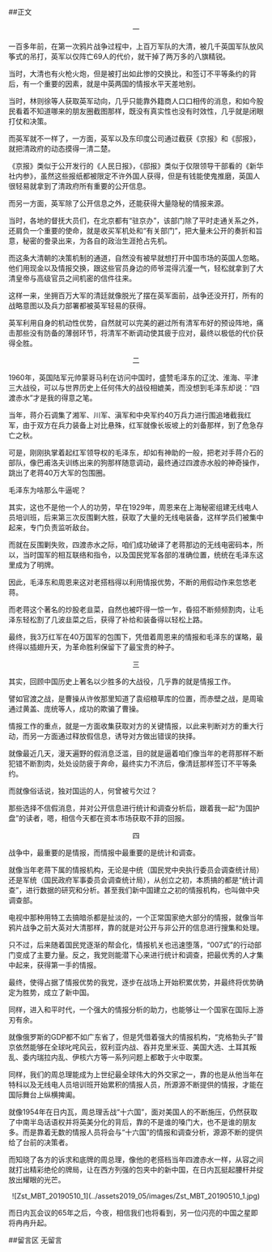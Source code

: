 ##正文

 <div align="center">一</div>

一百多年前，在第一次鸦片战争过程中，上百万军队的大清，被几千英国军队放风筝式的吊打，英军以仅阵亡69人的代价，就干掉了两万多的八旗精锐。

当时，大清也有火枪火炮，但是被打出如此惨的交换比，和签订不平等条约的背后，有一个重要的因素，就是中英两国的情报水平天差地别。

当时，林则徐等人获取英军动向，几乎只能靠外籍商人口口相传的消息，和如今股民看着不知道哪来的朋友圈截图那样，既没有真实性也没有时效性，几乎就是闭眼打仗和决策。

而英军就不一样了，一方面，英军以及东印度公司通过截获《京报》和《邸报》，就把清政府的动态摸得一清二楚。

《京报》类似于公开发行的《人民日报》，《邸报》类似于仅限领导干部看的《新华社内参》，虽然这些报纸都被限定不许外国人获得，但是有钱能使鬼推磨，英国人很轻易就拿到了清政府所有重要的公开信息。

而另一方面，英军除了公开信息之外，还能获得大量隐秘的情报来源。

当时，各地的督抚大员们，在北京都有“驻京办”，该部门除了平时走通关系之外，还肩负一个重要的使命，就是收买军机处和“有关部门”，把大量未公开的奏折和旨意，秘密的誊录出来，为各自的政治生涯抢占先机。

而这条大清朝的决策机制的通道，自然没有被早就想打开中国市场的英国人忽略。他们用现金以及情报交换，跟这些官员身边的师爷混得沆瀣一气，轻松就拿到了大清皇帝与高级官员之间机密的信件往来。

这样一来，坐拥百万大军的清廷就像脱光了摆在英军面前，战争还没开打，所有的战略意图以及兵力部署都被英军轻易的获得。

英军利用自身的机动性优势，自然就可以完美的避过所有清军布好的预设阵地，痛击那些没有防备的薄弱环节，将清军不断调动使其疲于应对，最终以极低的代价获得全胜。


 <div align="center">二</div>

1960年，英国陆军元帅蒙哥马利在访问中国时，盛赞毛泽东的辽沈、淮海、平津三大战役，可以与世界历史上任何伟大的战役相媲美，而没想到毛泽东却说：“四渡赤水”才是我的得意之笔。

当年，蒋介石调集了湘军、川军、滇军和中央军约40万兵力进行围追堵截我红军，由于双方在兵力装备上对比悬殊，红军就像长坂坡上的刘备那样，到了危急存亡之秋。

可是，刚刚执掌着起红军领导权的毛泽东，却如有神助的一般，把老对手蒋介石的部队，像巴甫洛夫训练出来的狗那样随意调动，最终通过四渡赤水般的神奇操作，跳出了老蒋40万大军的包围圈。

毛泽东为啥那么牛逼呢？

其实，这也不是他一个人的功劳，早在1929年，周恩来在上海秘密组建无线电人员培训班，后来第三次反围剿大胜，获取了大量的无线电装备，这样学员们被集中起来，专门负责监听敌台。

而就在反围剿失败，四渡赤水之际，咱们成功破译了老蒋那边的无线电密码本，所以，当时国军的相互联络和指令，以及国民党军各部的准确位置，统统在毛泽东这里成为了明牌。

因此，毛泽东和周恩来这对老搭档得以利用情报优势，不断的用假动作来忽悠老蒋。

而老蒋这个著名的炒股老韭菜，自然也被吓得一惊一乍，昏招不断频频割肉，让毛泽东轻松割了几波韭菜之后，获得了补给和装备得以轻松上路。

最终，我3万红军在40万国军的包围下，凭借着周恩来的情报和毛泽东的谋略，最终得以插翅升天，为革命胜利保留下了最宝贵的种子。


 <div align="center">三</div>

其实，回顾中国历史上著名以少胜多的大战役，几乎靠的就是情报工作。

譬如官渡之战，是曹操从许攸那里知道了袁绍粮草库的位置，而赤壁之战，是周瑜通过黄盖、庞统等人，成功的欺骗了曹操。

情报工作的重点，就是一方面收集获取对方的关键情报，以此来判断对方的重大行动，而另一方面通过释放假信息，诱导对方做出错误的抉择。

就像最近几天，漫天遍野的假消息泛滥，目的就是逼着咱们像当年的老蒋那样不断犯错不断割肉，处处设防疲于奔命，最终实力不济后，像清廷那样签订不平等条约。

而就像俗话说，独对国运的人，何曾被亏欠过？

那些选择不信假消息，并对公开信息进行统计和调查分析后，跟着我一起“为国护盘”的读者，嗯，相信今天都在资本市场获取不菲的回报。


 <div align="center">四</div>

战争中，最重要的是情报，而情报中最重要的是统计和调查。

就像当年老蒋下属的情报机构，无论是中统（国民党中央执行委员会调查统计局）还是军统（国民政府军事委员会调查统计局），从创立之初，本质搞的都是“统计调查”，进行数据的研究和分析。甚至我们新中国建立之初的情报机构，也叫做中央调查部。

电视中那种用特工去搞暗杀都是扯淡的，一个正常国家绝大部分的情报，就像当年鸦片战争之前大英对大清那样，靠的就是对公开与非公开的信息进行搜集和处理。

只不过，后来随着国民党逐渐的帮会化，情报机关也迅速堕落，“007式”的行动部门变成了主要力量。反之，我党则能潜下心来进行统计和调查，把最优秀的人才集中起来，获得第一手的情报。

最终，使得占据了情报优势的我党，逐步在战场上开始积累优势，并最终将优势确定为胜势，成立了新中国。

同样，进入和平时代，一个强大的情报分析的助力，也能够让一个国家在国际上游刃有余。

就像俄罗斯的GDP都不如广东省了，但是凭借着强大的情报机构，“克格勃头子”普京依然能够在全球叱咤风云，叙利亚内战、吞并克里米亚、美国大选、土耳其叛乱、委内瑞拉内乱、伊核六方等一系列问题上都敢于火中取栗。

同样，我们的周总理能成为上世纪最全球伟大的外交家之一，靠的也是从他当年在特科以及无线电人员培训班开始累积的情报人员，所源源不断提供的情报，才能在国际舞台上纵横捭阖。

就像1954年在日内瓦，周总理舌战“十六国”，面对美国人的不断施压，仍然获取了中南半岛话语权并将英美分化的背后，靠的不是谁的嗓门大，也不是谁的朋友多。而是靠着无数的情报人员将会与“十六国”的情报和调查分析，源源不断的提供给了台前的决策者。

而知晓了各方的诉求和底牌的周总理，像他的老搭档当年四渡赤水一样，从容之间就打出精彩绝伦的牌局，让在西方列强的包夹中的新中国，在日内瓦挺起腰杆并绽放出耀眼的光芒。

 <div align="center">![Zst_MBT_20190510_1](../assets2019_05/images/Zst_MBT_20190510_1.jpg)</div>

而日内瓦会议的65年之后，今夜，相信我们也将看到，另一位闪亮的中国之星即将冉冉升起。

##留言区
 无留言